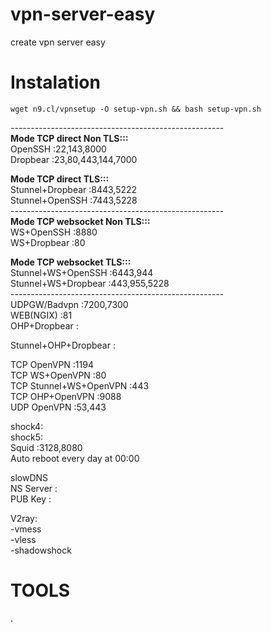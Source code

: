 # vpn-server-easy
create vpn server easy

# Instalation
```console
wget n9.cl/vpnsetup -O setup-vpn.sh && bash setup-vpn.sh
```

-----------------------------------------------------<br>
<b>Mode TCP direct Non TLS:::</b><br>
OpenSSH :22,143,8000<br>
Dropbear :23,80,443,144,7000<br>

<b>Mode TCP direct TLS:::</b><br>
Stunnel+Dropbear :8443,5222<br>
Stunnel+OpenSSH :7443,5228<br>
-----------------------------------------------------<br>
<b>Mode TCP websocket Non TLS:::</b><br>
WS+OpenSSH :8880<br>
WS+Dropbear :80<br>

<b>Mode TCP websocket TLS:::</b><br>
Stunnel+WS+OpenSSH :6443,944<br>
Stunnel+WS+Dropbear :443,955,5228<br>
-----------------------------------------------------<br>
UDPGW/Badvpn :7200,7300<br>
WEB(NGIX) :81<br>
OHP+Dropbear : <br>

Stunnel+OHP+Dropbear : <br>

TCP OpenVPN :1194<br>
TCP WS+OpenVPN :80<br>
TCP Stunnel+WS+OpenVPN :443<br>
TCP OHP+OpenVPN :9088<br>
UDP OpenVPN :53,443<br>

shock4:<br>
shock5:<br>
Squid :3128,8080<br>
Auto reboot every day at 00:00<br>

slowDNS<br>
NS Server :<br>
PUB Key :<br>

V2ray:<br>
-vmess<br>
-vless<br>
-shadowshock<br>

# TOOLS<br>
.
